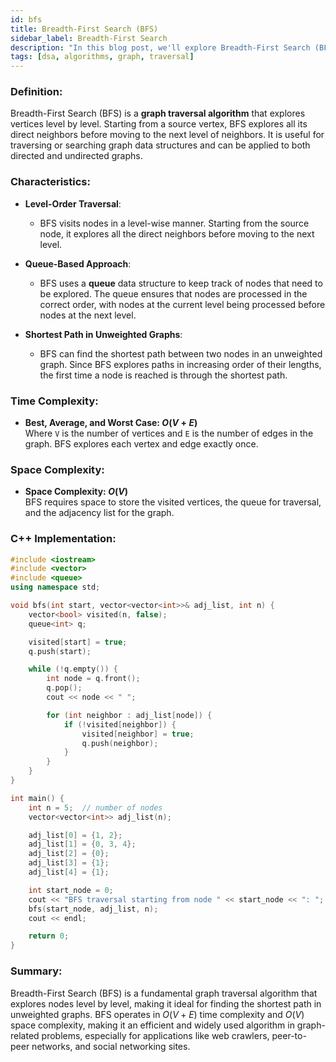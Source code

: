 ```yaml
---
id: bfs
title: Breadth-First Search (BFS)
sidebar_label: Breadth-First Search
description: "In this blog post, we'll explore Breadth-First Search (BFS), a graph traversal algorithm used to explore vertices and edges level by level in a graph."
tags: [dsa, algorithms, graph, traversal]
---
```


### Definition:

Breadth-First Search (BFS) is a **graph traversal algorithm** that explores vertices level by level. Starting from a source vertex, BFS explores all its direct neighbors before moving to the next level of neighbors. It is useful for traversing or searching graph data structures and can be applied to both directed and undirected graphs.

### Characteristics:

- **Level-Order Traversal**:
  - BFS visits nodes in a level-wise manner. Starting from the source node, it explores all the direct neighbors before moving to the next level.

- **Queue-Based Approach**:
  - BFS uses a **queue** data structure to keep track of nodes that need to be explored. The queue ensures that nodes are processed in the correct order, with nodes at the current level being processed before nodes at the next level.

- **Shortest Path in Unweighted Graphs**:
  - BFS can find the shortest path between two nodes in an unweighted graph. Since BFS explores paths in increasing order of their lengths, the first time a node is reached is through the shortest path.

### Time Complexity:

- **Best, Average, and Worst Case: $O(V + E)$**  
  Where `V` is the number of vertices and `E` is the number of edges in the graph. BFS explores each vertex and edge exactly once.

### Space Complexity:

- **Space Complexity: $O(V)$**  
  BFS requires space to store the visited vertices, the queue for traversal, and the adjacency list for the graph.

### C++ Implementation:

```cpp
#include <iostream>
#include <vector>
#include <queue>
using namespace std;

void bfs(int start, vector<vector<int>>& adj_list, int n) {
    vector<bool> visited(n, false);
    queue<int> q;

    visited[start] = true;
    q.push(start);

    while (!q.empty()) {
        int node = q.front();
        q.pop();
        cout << node << " ";

        for (int neighbor : adj_list[node]) {
            if (!visited[neighbor]) {
                visited[neighbor] = true;
                q.push(neighbor);
            }
        }
    }
}

int main() {
    int n = 5;  // number of nodes
    vector<vector<int>> adj_list(n);

    adj_list[0] = {1, 2};
    adj_list[1] = {0, 3, 4};
    adj_list[2] = {0};
    adj_list[3] = {1};
    adj_list[4] = {1};

    int start_node = 0;
    cout << "BFS traversal starting from node " << start_node << ": ";
    bfs(start_node, adj_list, n);
    cout << endl;

    return 0;
}
```
### Summary:
Breadth-First Search (BFS) is a fundamental graph traversal algorithm that explores nodes level by level, making it ideal for finding the shortest path in unweighted graphs. BFS operates in $O(V + E)$ time complexity and $O(V)$ space complexity, making it an efficient and widely used algorithm in graph-related problems, especially for applications like web crawlers, peer-to-peer networks, and social networking sites.